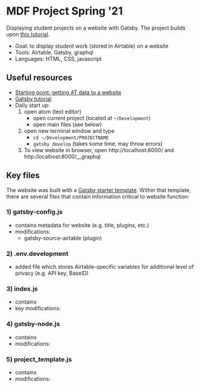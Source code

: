# MDF Project Spring '21
Displaying student projects on a website with Gatsby. The project builds upon [this tutorial](https://hackmd.io/pBPs96b-Q_KdkYm1Dc3ZyQ).

- Goal: to display student work (stored in Airtable) on a website
- Tools: Airtable, Gatsby, graphql
- Languages: HTML, CSS, javascript

## Useful resources
- [Starting point: getting AT data to a website](https://hackmd.io/pBPs96b-Q_KdkYm1Dc3ZyQ)
- [Gatsby tutorial](https://www.gatsbyjs.com/docs/tutorial/)
- Daily start up:
    1. open atom (text editor)
        - open current project (located at `~/Development`)
        - open main files (see below)
    2. open new terminal window and type
        - `cd ~/Development/PROJECTNAME`
        - `gatsby develop` (takes some time, may throw errors)
    3. To view website in browser, open http://localhost:8000/ and http:/localhost:8000/__graphql

## Key files
The website was built with a [Gatsby starter template](https://github.com/gatsbyjs/gatsby-starter-default). Within that template, there are several files that contain information critical to website function:
### 1) gatsby-config.js
- contains metadata for website (e.g. title, plugins, etc.)
- modifications:
    - gatsby-source-airtable (plugin)

### 2) .env.development
- added file which stores Airtable-specific variables for additional level of privacy (e.g. API key, BaseID)

### 3) index.js
- contains
- key modifications:

### 4) gatsby-node.js
- contains
- modifications:

### 5) project_template.js
- contains
- modifications:
